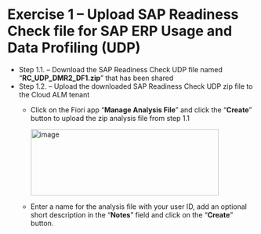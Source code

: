# Exercise 1 – Upload SAP Readiness Check file for SAP ERP Usage and Data Profiling (UDP)
- Step 1.1. – Download the SAP Readiness Check UDP file named “**RC_UDP_DMR2_DF1.zip**” that has been shared
- Step 1.2. – Upload the downloaded SAP Readiness Check UDP zip file to the Cloud ALM tenant
  - Click on the Fiori app “**Manage Analysis File**” and click the “**Create**” button to upload the zip analysis file from step 1.1


    <img width="383" height="135" alt="image" src="https://github.com/user-attachments/assets/675ba2d7-b5f1-40ca-a500-b8f31043bb6a" />
  - Enter a name for the analysis file with your user ID, add an optional short description in the “**Notes**” field and click on the “**Create**” button.


